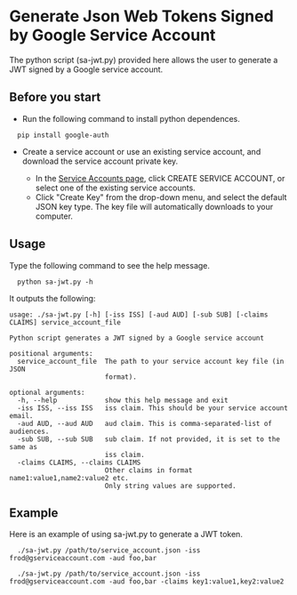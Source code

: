 # Generate Json Web Tokens Signed by Google Service Account

The python script (sa-jwt.py) provided here allows the user to generate a JWT signed
by a Google service account.

## Before you start

- Run the following command to install python dependences.
```
  pip install google-auth
```

- Create a service account or use an existing service account, and download the service account private key.

  - In the [Service Accounts page](https://console.cloud.google.com/iam-admin/serviceaccounts),
  click CREATE SERVICE ACCOUNT, or select one of the existing service accounts.
  - Click "Create Key" from the drop-down menu, and select the default JSON key type. The key file
    will automatically downloads to your computer.

## Usage

Type the following command to see the help message.

```
  python sa-jwt.py -h
```

It outputs the following:
```
usage: ./sa-jwt.py [-h] [-iss ISS] [-aud AUD] [-sub SUB] [-claims CLAIMS] service_account_file

Python script generates a JWT signed by a Google service account

positional arguments:
  service_account_file  The path to your service account key file (in JSON
                        format).

optional arguments:
  -h, --help            show this help message and exit
  -iss ISS, --iss ISS   iss claim. This should be your service account email.
  -aud AUD, --aud AUD   aud claim. This is comma-separated-list of audiences.
  -sub SUB, --sub SUB   sub claim. If not provided, it is set to the same as
                        iss claim.
  -claims CLAIMS, --claims CLAIMS
                        Other claims in format name1:value1,name2:value2 etc.
                        Only string values are supported.
```

## Example

Here is an example of using sa-jwt.py to generate a JWT token.
```
  ./sa-jwt.py /path/to/service_account.json -iss frod@gserviceaccount.com -aud foo,bar
```

```
  ./sa-jwt.py /path/to/service_account.json -iss frod@gserviceaccount.com -aud foo,bar -claims key1:value1,key2:value2
```
